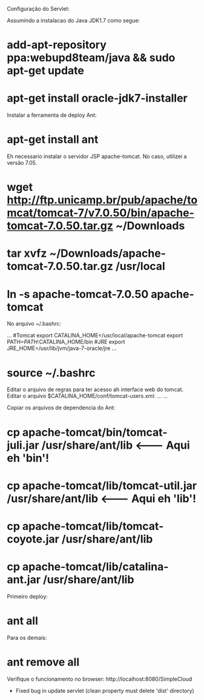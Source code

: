 
Configuração do Servlet:

Assumindo a instalacao do Java JDK1.7 como segue:

# add-apt-repository ppa:webupd8team/java && sudo apt-get update
# apt-get install oracle-jdk7-installer

Instalar a ferramenta de deploy Ant:
# apt-get install ant

Eh necessario instalar o servidor JSP apache-tomcat.
No caso, utilizei a versão 7.05.

# wget http://ftp.unicamp.br/pub/apache/tomcat/tomcat-7/v7.0.50/bin/apache-tomcat-7.0.50.tar.gz ~/Downloads
# tar xvfz ~/Downloads/apache-tomcat-7.0.50.tar.gz /usr/local
# ln -s apache-tomcat-7.0.50 apache-tomcat

No arquivo ~/.bashrc:

...
#Tomcat
export CATALINA_HOME=/usr/local/apache-tomcat
export PATH=$PATH:$CATALINA_HOME/bin
#JRE
export JRE_HOME=/usr/lib/jvm/java-7-oracle/jre
...

# source ~/.bashrc

Editar o arquivo de regras para ter acesso ah interface web do tomcat.
Editar o arquivo $CATALINA_HOME/conf/tomcat-users.xml:
...
<role rolename="manager-gui"/>
<role rolename="manager-script"/>
<role rolename="admin-gui"/>
<role rolename="admin-script"/>
<user username="admin" password="root" roles="manager-gui,manager-script,admin-gui,admin-script"/>
...

Copiar os arquivos de dependencia do Ant:

# cp apache-tomcat/bin/tomcat-juli.jar /usr/share/ant/lib   <--- Aqui eh 'bin'!

# cp apache-tomcat/lib/tomcat-util.jar /usr/share/ant/lib   <--- Aqui eh 'lib'!
# cp apache-tomcat/lib/tomcat-coyote.jar /usr/share/ant/lib
# cp apache-tomcat/lib/catalina-ant.jar /usr/share/ant/lib

Primeiro deploy:
# ant all

Para os demais:
# ant remove all

Verifique o funcionamento no browser: http://localhost:8080/SimpleCloud

- Fixed bug in update servlet (clean property must delete 'dist' directory)